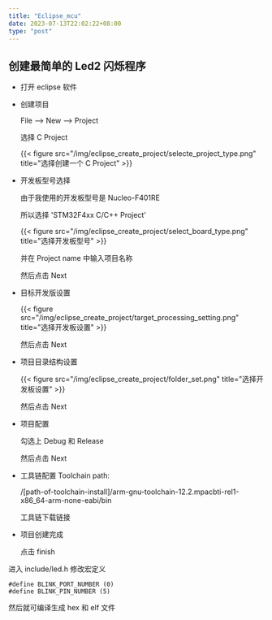 ```yaml
---
title: "Eclipse_mcu"
date: 2023-07-13T22:02:22+08:00
type: "post"
---
```


## 创建最简单的 Led2 闪烁程序

- 打开 eclipse 软件

- 创建项目

	File --> New --> Project

	选择 C Project

	{{< figure src="/img/eclipse_create_project/selecte_project_type.png" title="选择创建一个 C Project" >}}

- 开发板型号选择

	由于我使用的开发板型号是 Nucleo-F401RE

	所以选择 'STM32F4xx C/C++ Project'

	{{< figure src="/img/eclipse_create_project/select_board_type.png" title="选择开发板型号" >}}

	并在 Project name 中输入项目名称

	然后点击 Next

- 目标开发版设置 

	{{< figure src="/img/eclipse_create_project/target_processing_setting.png" title="选择开发板设置" >}}

	然后点击 Next

- 项目目录结构设置

	{{< figure src="/img/eclipse_create_project/folder_set.png" title="选择开发板设置" >}}

	然后点击 Next

- 项目配置

	勾选上 Debug 和 Release

	然后点击 Next

- 工具链配置
	Toolchain path: 
	
	/[path-of-toolchain-install]/arm-gnu-toolchain-12.2.mpacbti-rel1-x86_64-arm-none-eabi/bin

	工具链下载链接

- 项目创建完成

	点击 finish


进入 include/led.h
修改宏定义
```
#define BLINK_PORT_NUMBER (0)
#define BLINK_PIN_NUMBER (5)
```
然后就可编译生成 hex 和 elf 文件

